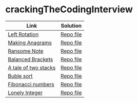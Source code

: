 # crackingTheCodingInterview

| Link | Solution |
|------|----------|
|[Left Rotation](https://www.hackerrank.com/challenges/ctci-array-left-rotation/problem)|[Repo file](https://github.com/Kontowicz/crackingTheCodingInterview/blob/master/src/LeftRotation.java)|
|[Making Anagrams](https://www.hackerrank.com/challenges/ctci-making-anagrams)|[Repo file](https://github.com/Kontowicz/crackingTheCodingInterview/blob/master/src/makingAnagrams.java)|
|[Ransome Note](https://www.hackerrank.com/challenges/ctci-ransom-note)|[Repo file](https://github.com/Kontowicz/crackingTheCodingInterview/blob/master/src/ransomeNote.java)|
|[Balanced Brackets](https://www.hackerrank.com/challenges/ctci-balanced-brackets/problem)|[Repo file](https://github.com/Kontowicz/crackingTheCodingInterview/blob/master/src/balancedBrackets.java)|
|[A tale of two stacks](https://www.hackerrank.com/challenges/ctci-queue-using-two-stacks/problem)|[Repo file](https://github.com/Kontowicz/crackingTheCodingInterview/blob/master/src/taleOfTwoStacks.java)|
|[Buble sort](https://www.hackerrank.com/challenges/ctci-bubble-sort/problem)|[Repo file](../master/src/bubleSort.java)|
|[Fibonacci numbers](https://www.hackerrank.com/challenges/ctci-fibonacci-numbers/problem)|[Repo file](../master/src/fibonacci.java)|
|[Lonely Integer](https://www.hackerrank.com/challenges/ctci-lonely-integer/problem)|[Repo file](../master/src/lonelyInteger.java)|
